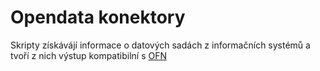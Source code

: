 # Opendata konektory

Skripty získávájí informace o datových sadách z informačních systémů a tvoří z nich výstup kompatibilní s [OFN](https://github.com/opendata-mvcr/otevrene-formalni-normy/tree/master/rozhran%C3%AD-katalog%C5%AF-otev%C5%99en%C3%BDch-dat)
